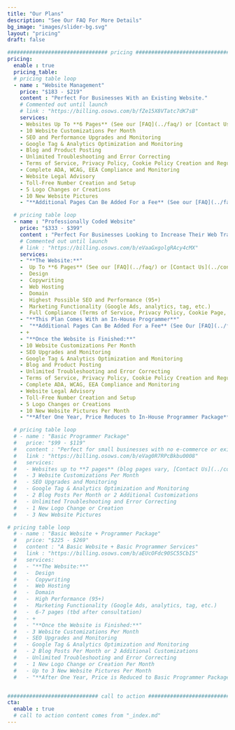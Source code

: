 ```yaml
---
title: "Our Plans"
description: "See Our FAQ For More Details"
bg_image: "images/slider-bg.svg"
layout: "pricing"
draft: false

################################ pricing ################################
pricing:
  enable : true
  pricing_table:
  # pricing table loop
  - name : "Website Management"
    price: "$183 - $219"
    content : "Perfect For Businesses With an Existing Website."
    # Commented out until launch
    # link : "https://billing.osows.com/b/fZe15X8VTatc7dK7sB"
    services:
    - Websites Up To **6 Pages** (See our [FAQ](../faq/) or [Contact Us](../contact/) for more details)
    - 10 Website Customizations Per Month
    - SEO and Performance Upgrades and Monitoring
    - Google Tag & Analytics Optimization and Monitoring
    - Blog and Product Posting
    - Unlimited Troubleshooting and Error Correcting
    - Terms of Service, Privacy Policy, Cookie Policy Creation and Regulation
    - Complete ADA, WCAG, EEA Compliance and Monitoring
    - Website Legal Advisory
    - Toll-Free Number Creation and Setup
    - 5 Logo Changes or Creations
    - 10 New Website Pictures
    - "**Additional Pages Can Be Added For a Fee** (See our [FAQ](../faq/) for more details)"

  # pricing table loop
  - name : "Professionally Coded Website"
    price: "$333 - $399"
    content : "Perfect For Businesses Looking to Increase Their Web Traffic or With No Existing Website."
    # Commented out until launch
    # link : "https://billing.osows.com/b/eVaaGxgolgRAcy4cMX"
    services:
    - "**The Website:**"
    -  Up To **6 Pages** (See our [FAQ](../faq/) or [Contact Us](../contact/) for more details)
    -  Design
    -  Copywriting
    -  Web Hosting
    -  Domain
    -  Highest Possible SEO and Performance (95+)
    -  Marketing Functionality (Google Ads, analytics, tag, etc.)
    -  Full Compliance (Terms of Service, Privacy Policy, Cookie Page, ADA, WCAG, EEA, etc.)
    - "**This Plan Comes With an In-House Programmer**"
    -  "**Additional Pages Can Be Added For a Fee** (See Our [FAQ](../faq/) for more details)"
    - +
    - "**Once the Website is Finished:**"
    - 10 Website Customizations Per Month
    - SEO Upgrades and Monitoring
    - Google Tag & Analytics Optimization and Monitoring
    - Blog and Product Posting
    - Unlimited Troubleshooting and Error Correcting
    - Terms of Service, Privacy Policy, Cookie Policy Creation and Regulation
    - Complete ADA, WCAG, EEA Compliance and Monitoring
    - Website Legal Advisory
    - Toll-Free Number Creation and Setup
    - 5 Logo Changes or Creations
    - 10 New Website Pictures Per Month
    - "**After One Year, Price Reduces to In-House Programmer Package**"

  # pricing table loop
  # - name : "Basic Programmer Package"
  #   price: "$99 - $119"
  #   content : "Perfect for small businesses with no e-commerce or existing Shopify, Wix, and Wordpress type websites."
  #   link : "https://billing.osows.com/b/eVag0R7RPcBkbu0008"
  #   services:
  #   - Websites up to **7 pages** (blog pages vary, [Contact Us](../contact/) with questions)
  #   - 3 Website Customizations Per Month
  #   - SEO Upgrades and Monitoring
  #   - Google Tag & Analytics Optimization and Monitoring
  #   - 2 Blog Posts Per Month or 2 Additional Customizations
  #   - Unlimited Troubleshooting and Error Correcting
  #   - 1 New Logo Change or Creation
  #   - 3 New Website Pictures

# pricing table loop
  # - name : "Basic Website + Programmer Package"
  #   price: "$225 - $269"
  #   content : "A Basic Website + Basic Programmer Services"
  #   link : "https://billing.osows.com/b/aEUcOFdc90SC55CbIS"
  #   services:
  #   - "**The Website:**"
  #   -  Design
  #   -  Copywriting
  #   -  Web Hosting
  #   -  Domain
  #   -  High Performance (95+)
  #   -  Marketing Functionality (Google Ads, analytics, tag, etc.)
  #   -  6-7 pages (tbd after consultation)
  #   - +
  #   - "**Once the Website is Finished:**"
  #   - 3 Website Customizations Per Month
  #   - SEO Upgrades and Monitoring
  #   - Google Tag & Analytics Optimization and Monitoring
  #   - 2 Blog Posts Per Month or 2 Additional Customizations
  #   - Unlimited Troubleshooting and Error Correcting
  #   - 1 New Logo Change or Creation Per Month
  #   - Up to 3 New Website Pictures Per Month
  #   - "**After One Year, Price is Reduced to Basic Programmer Package Pricing**"


############################# call to action #################################
cta:
  enable : true
  # call to action content comes from "_index.md"
---
```


<script async src="https://js.stripe.com/v3/pricing-table.js"></script>
<stripe-pricing-table pricing-table-id="prctbl_1O7oreH3lifquiGEXpm7OOEk"
publishable-key="pk_live_51O0n53H3lifquiGE8rXzIbU9a1DTm0Up2Wcv4TLeQfGCUjLqi9UzR3B8YNQNJWzW88Up63XHX7VXlrJF6xtVie8Q005tB9yDlP">
</stripe-pricing-table>